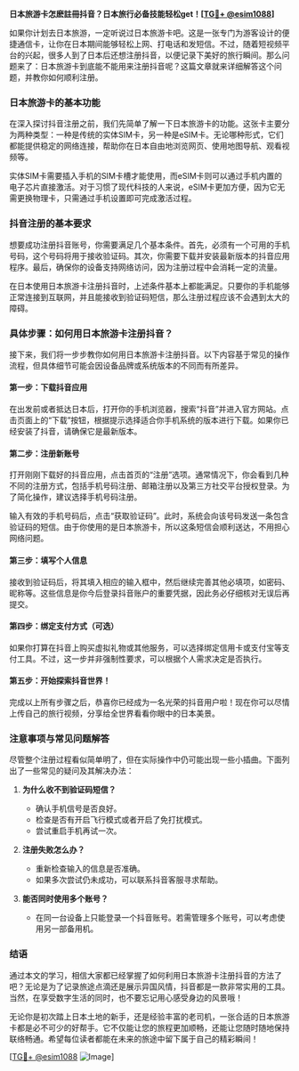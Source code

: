 **日本旅游卡怎麽註冊抖音？日本旅行必备技能轻松get！[[TG💪+ @esim1088](https://t.me/s/esim1088)]**

如果你计划去日本旅游，一定听说过日本旅游卡吧。这是一张专门为游客设计的便捷通信卡，让你在日本期间能够轻松上网、打电话和发短信。不过，随着短视频平台的兴起，很多人到了日本后还想注册抖音，以便记录下美好的旅行瞬间。那么问题来了：日本旅游卡到底能不能用来注册抖音呢？这篇文章就来详细解答这个问题，并教你如何顺利注册。

### 日本旅游卡的基本功能

在深入探讨抖音注册之前，我们先简单了解一下日本旅游卡的功能。这张卡主要分为两种类型：一种是传统的实体SIM卡，另一种是eSIM卡。无论哪种形式，它们都能提供稳定的网络连接，帮助你在日本自由地浏览网页、使用地图导航、观看视频等。

实体SIM卡需要插入手机的SIM卡槽才能使用，而eSIM卡则可以通过手机内置的电子芯片直接激活。对于习惯了现代科技的人来说，eSIM卡更加方便，因为它无需更换物理卡，只需通过手机设置即可完成激活过程。

### 抖音注册的基本要求

想要成功注册抖音账号，你需要满足几个基本条件。首先，必须有一个可用的手机号码，这个号码将用于接收验证码。其次，你需要下载并安装最新版本的抖音应用程序。最后，确保你的设备支持网络访问，因为注册过程中会消耗一定的流量。

在日本使用日本旅游卡注册抖音时，上述条件基本上都能满足。只要你的手机能够正常连接到互联网，并且能接收到验证码短信，那么注册过程应该不会遇到太大的障碍。

### 具体步骤：如何用日本旅游卡注册抖音？

接下来，我们将一步步教你如何用日本旅游卡注册抖音。以下内容基于常见的操作流程，但具体细节可能会因设备品牌或系统版本的不同而有所差异。

#### 第一步：下载抖音应用

在出发前或者抵达日本后，打开你的手机浏览器，搜索“抖音”并进入官方网站。点击页面上的“下载”按钮，根据提示选择适合你手机系统的版本进行下载。如果你已经安装了抖音，请确保它是最新版本。

#### 第二步：注册新账号

打开刚刚下载好的抖音应用，点击首页的“注册”选项。通常情况下，你会看到几种不同的注册方式，包括手机号码注册、邮箱注册以及第三方社交平台授权登录。为了简化操作，建议选择手机号码注册。

输入有效的手机号码后，点击“获取验证码”。此时，系统会向该号码发送一条包含验证码的短信。由于你使用的是日本旅游卡，所以这条短信会顺利送达，不用担心网络问题。

#### 第三步：填写个人信息

接收到验证码后，将其填入相应的输入框中，然后继续完善其他必填项，如密码、昵称等。这些信息是你今后登录抖音账户的重要凭据，因此务必仔细核对无误后再提交。

#### 第四步：绑定支付方式（可选）

如果你打算在抖音上购买虚拟礼物或其他服务，可以选择绑定信用卡或支付宝等支付工具。不过，这一步并非强制性要求，可以根据个人需求决定是否执行。

#### 第五步：开始探索抖音世界！

完成以上所有步骤之后，恭喜你已经成为一名光荣的抖音用户啦！现在你可以尽情上传自己的旅行视频，分享给全世界看看你眼中的日本美景。

### 注意事项与常见问题解答

尽管整个注册过程看似简单明了，但在实际操作中仍可能出现一些小插曲。下面列出了一些常见的疑问及其解决办法：

1. **为什么收不到验证码短信？**
   - 确认手机信号是否良好。
   - 检查是否有开启飞行模式或者开启了免打扰模式。
   - 尝试重启手机再试一次。

2. **注册失败怎么办？**
   - 重新检查输入的信息是否准确。
   - 如果多次尝试仍未成功，可以联系抖音客服寻求帮助。

3. **能否同时使用多个账号？**
   - 在同一台设备上只能登录一个抖音账号。若需管理多个账号，可以考虑使用另一部备用机。

### 结语

通过本文的学习，相信大家都已经掌握了如何利用日本旅游卡注册抖音的方法了吧？无论是为了记录旅途点滴还是展示异国风情，抖音都是一款非常实用的工具。当然，在享受数字生活的同时，也不要忘记用心感受身边的风景哦！

无论你是初次踏上日本土地的新手，还是经验丰富的老司机，一张合适的日本旅游卡都是必不可少的好帮手。它不仅能让您的旅程更加顺畅，还能让您随时随地保持联络畅通。希望每位读者都能在未来的旅途中留下属于自己的精彩瞬间！

[[TG💪+ @esim1088](https://t.me/s/esim1088) ![Image](https://i.postimg.cc/4NQfJmqS/Snipaste-2025-05-13-00-14-12.png)]